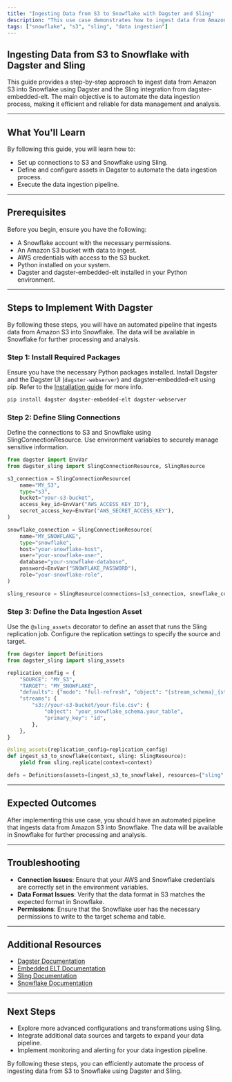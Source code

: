 ```yaml
---
title: "Ingesting Data from S3 to Snowflake with Dagster and Sling"
description: "This use case demonstrates how to ingest data from Amazon S3 into Snowflake using Dagster and the Sling integration from dagster-embedded-elt. The objective is to automate the data ingestion process for efficient data management and analysis."
tags: ["snowflake", "s3", "sling", "data ingestion"]
---
```


## Ingesting Data from S3 to Snowflake with Dagster and Sling

This guide provides a step-by-step approach to ingest data from Amazon S3 into Snowflake using Dagster and the Sling integration from dagster-embedded-elt. The main objective is to automate the data ingestion process, making it efficient and reliable for data management and analysis.

---

## What You'll Learn

By following this guide, you will learn how to:

- Set up connections to S3 and Snowflake using Sling.
- Define and configure assets in Dagster to automate the data ingestion process.
- Execute the data ingestion pipeline.

---

## Prerequisites

Before you begin, ensure you have the following:

- A Snowflake account with the necessary permissions.
- An Amazon S3 bucket with data to ingest.
- AWS credentials with access to the S3 bucket.
- Python installed on your system.
- Dagster and dagster-embedded-elt installed in your Python environment.

---

## Steps to Implement With Dagster

By following these steps, you will have an automated pipeline that ingests data from Amazon S3 into Snowflake. The data will be available in Snowflake for further processing and analysis.

### Step 1: Install Required Packages

Ensure you have the necessary Python packages installed. Install Dagster and the Dagster UI (`dagster-webserver`) and dagster-embedded-elt using pip. Refer to the [Installation guide](https://docs.dagster.io/getting-started/install) for more info.

```bash
pip install dagster dagster-embedded-elt dagster-webserver
```

### Step 2: Define Sling Connections

Define the connections to S3 and Snowflake using SlingConnectionResource. Use environment variables to securely manage sensitive information.

```python
from dagster import EnvVar
from dagster_sling import SlingConnectionResource, SlingResource

s3_connection = SlingConnectionResource(
    name="MY_S3",
    type="s3",
    bucket="your-s3-bucket",
    access_key_id=EnvVar("AWS_ACCESS_KEY_ID"),
    secret_access_key=EnvVar("AWS_SECRET_ACCESS_KEY"),
)

snowflake_connection = SlingConnectionResource(
    name="MY_SNOWFLAKE",
    type="snowflake",
    host="your-snowflake-host",
    user="your-snowflake-user",
    database="your-snowflake-database",
    password=EnvVar("SNOWFLAKE_PASSWORD"),
    role="your-snowflake-role",
)

sling_resource = SlingResource(connections=[s3_connection, snowflake_connection])
```

### Step 3: Define the Data Ingestion Asset

Use the `@sling_assets` decorator to define an asset that runs the Sling replication job. Configure the replication settings to specify the source and target.

```python
from dagster import Definitions
from dagster_sling import sling_assets

replication_config = {
    "SOURCE": "MY_S3",
    "TARGET": "MY_SNOWFLAKE",
    "defaults": {"mode": "full-refresh", "object": "{stream_schema}_{stream_table}"},
    "streams": {
        "s3://your-s3-bucket/your-file.csv": {
            "object": "your_snowflake_schema.your_table",
            "primary_key": "id",
        },
    },
}

@sling_assets(replication_config=replication_config)
def ingest_s3_to_snowflake(context, sling: SlingResource):
    yield from sling.replicate(context=context)

defs = Definitions(assets=[ingest_s3_to_snowflake], resources={"sling": sling_resource})
```

---

## Expected Outcomes

After implementing this use case, you should have an automated pipeline that ingests data from Amazon S3 into Snowflake. The data will be available in Snowflake for further processing and analysis.

---

## Troubleshooting

- **Connection Issues**: Ensure that your AWS and Snowflake credentials are correctly set in the environment variables.
- **Data Format Issues**: Verify that the data format in S3 matches the expected format in Snowflake.
- **Permissions**: Ensure that the Snowflake user has the necessary permissions to write to the target schema and table.

---

## Additional Resources

- [Dagster Documentation](https://docs.dagster.io/)
- [Embedded ELT Documentation](https://docs.dagster.io/integrations/embedded-elt)
- [Sling Documentation](https://docs.slingdata.io/)
- [Snowflake Documentation](https://docs.snowflake.com/)

---

## Next Steps

- Explore more advanced configurations and transformations using Sling.
- Integrate additional data sources and targets to expand your data pipeline.
- Implement monitoring and alerting for your data ingestion pipeline.

By following these steps, you can efficiently automate the process of ingesting data from S3 to Snowflake using Dagster and Sling.

